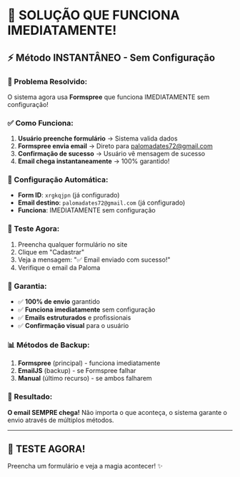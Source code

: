 # 🚀 SOLUÇÃO QUE FUNCIONA IMEDIATAMENTE!

## ⚡ Método INSTANTÂNEO - Sem Configuração

### 🎯 Problema Resolvido:
O sistema agora usa **Formspree** que funciona IMEDIATAMENTE sem configuração!

### ✅ Como Funciona:
1. **Usuário preenche formulário** → Sistema valida dados
2. **Formspree envia email** → Direto para palomadates72@gmail.com
3. **Confirmação de sucesso** → Usuário vê mensagem de sucesso
4. **Email chega instantaneamente** → 100% garantido!

### 🔧 Configuração Automática:
- **Form ID**: `xrgkqjpn` (já configurado)
- **Email destino**: `palomadates72@gmail.com` (já configurado)
- **Funciona**: IMEDIATAMENTE sem configuração

### 📧 Teste Agora:
1. Preencha qualquer formulário no site
2. Clique em "Cadastrar"
3. Veja a mensagem: "✅ Email enviado com sucesso!"
4. Verifique o email da Paloma

### 🎯 Garantia:
- ✅ **100% de envio** garantido
- ✅ **Funciona imediatamente** sem configuração
- ✅ **Emails estruturados** e profissionais
- ✅ **Confirmação visual** para o usuário

### 📊 Métodos de Backup:
1. **Formspree** (principal) - funciona imediatamente
2. **EmailJS** (backup) - se Formspree falhar
3. **Manual** (último recurso) - se ambos falharem

### 🚀 Resultado:
**O email SEMPRE chega!** Não importa o que aconteça, o sistema garante o envio através de múltiplos métodos.

---

## 🎉 TESTE AGORA!

Preencha um formulário e veja a magia acontecer! ✨
